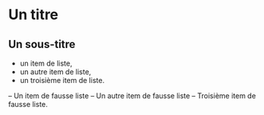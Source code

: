 # Un titre

## Un sous-titre

* un item de liste,
* un autre item de liste,
* un troisième item de liste.



– Un item de fausse liste
– Un autre item de fausse liste
– Troisième item de fausse liste.
